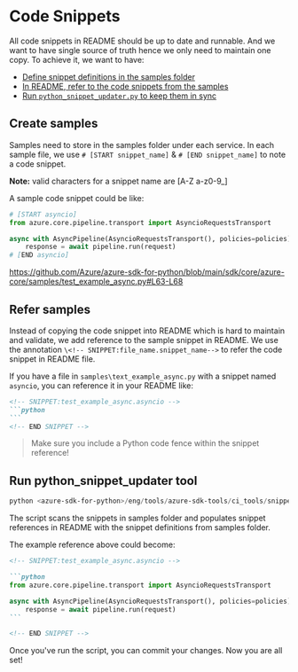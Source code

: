 # Code Snippets

All code snippets in README should be up to date and runnable. And we want to have single source of truth hence we only need to maintain one copy. To achieve it, we want to have:

- [Define snippet definitions in the samples folder](#create-samples)
- [In README, refer to the code snippets from the samples](#refer-samples)
- [Run `python_snippet_updater.py` to keep them in sync](#python_snippet_updater-tool)

## Create samples

Samples need to store in the samples folder under each service. In each sample file, we use `# [START snippet_name]` & `# [END snippet_name]` to note a code snippet.

**Note:** valid characters for a snippet name are [A-Z a-z0-9_]

A sample code snippet could be like:

```python
# [START asyncio]
from azure.core.pipeline.transport import AsyncioRequestsTransport

async with AsyncPipeline(AsyncioRequestsTransport(), policies=policies) as pipeline:
    response = await pipeline.run(request)
# [END asyncio]
```

https://github.com/Azure/azure-sdk-for-python/blob/main/sdk/core/azure-core/samples/test_example_async.py#L63-L68

## Refer samples

Instead of copying the code snippet into README which is hard to maintain and validate, we add reference to the sample snippet in README. We use the annotation `\<!-- SNIPPET:file_name.snippet_name-->` to refer the code snippet in README file.

If you have a file in `samples\text_example_async.py` with a snippet named `asyncio`, you can reference it in your README like:

````markdown
<!-- SNIPPET:test_example_async.asyncio -->
```python
```
<!-- END SNIPPET -->
````

> Make sure you include a Python code fence within the snippet reference!

## Run python_snippet_updater tool

```powershell
python <azure-sdk-for-python>/eng/tools/azure-sdk-tools/ci_tools/snippet_update/python_snippet_updater.py <path_to_the_service>
```

The script scans the snippets in samples folder and populates snippet references in README with the snippet definitions from samples folder.

The example reference above could become:

````markdown
<!-- SNIPPET:test_example_async.asyncio -->

```python
from azure.core.pipeline.transport import AsyncioRequestsTransport

async with AsyncPipeline(AsyncioRequestsTransport(), policies=policies) as pipeline:
    response = await pipeline.run(request)
```

<!-- END SNIPPET -->
````

Once you've run the script, you can commit your changes. Now you are all set!
